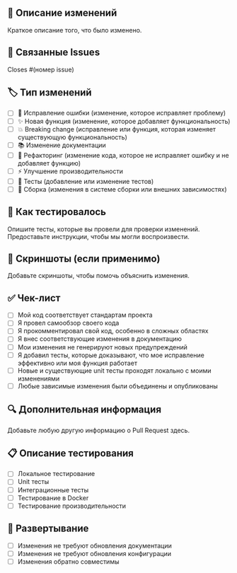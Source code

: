 ## 📝 Описание изменений
Краткое описание того, что было изменено.

## 🔗 Связанные Issues
Closes #(номер issue)

## 🏷️ Тип изменений
- [ ] 🐛 Исправление ошибки (изменение, которое исправляет проблему)
- [ ] ✨ Новая функция (изменение, которое добавляет функциональность)
- [ ] 💥 Breaking change (исправление или функция, которая изменяет существующую функциональность)
- [ ] 📚 Изменение документации
- [ ] 🔧 Рефакторинг (изменение кода, которое не исправляет ошибку и не добавляет функцию)
- [ ] ⚡ Улучшение производительности
- [ ] 🧪 Тесты (добавление или изменение тестов)
- [ ] 🔨 Сборка (изменения в системе сборки или внешних зависимостях)

## 🧪 Как тестировалось
Опишите тесты, которые вы провели для проверки изменений. Предоставьте инструкции, чтобы мы могли воспроизвести.

## 📸 Скриншоты (если применимо)
Добавьте скриншоты, чтобы помочь объяснить изменения.

## ✅ Чек-лист
- [ ] Мой код соответствует стандартам проекта
- [ ] Я провел самообзор своего кода
- [ ] Я прокомментировал свой код, особенно в сложных областях
- [ ] Я внес соответствующие изменения в документацию
- [ ] Мои изменения не генерируют новых предупреждений
- [ ] Я добавил тесты, которые доказывают, что мое исправление эффективно или моя функция работает
- [ ] Новые и существующие unit тесты проходят локально с моими изменениями
- [ ] Любые зависимые изменения были объединены и опубликованы

## 🔍 Дополнительная информация
Добавьте любую другую информацию о Pull Request здесь.

## 📋 Описание тестирования
- [ ] Локальное тестирование
- [ ] Unit тесты
- [ ] Интеграционные тесты
- [ ] Тестирование в Docker
- [ ] Тестирование производительности

## 🚀 Развертывание
- [ ] Изменения не требуют обновления документации
- [ ] Изменения не требуют обновления конфигурации
- [ ] Изменения обратно совместимы
